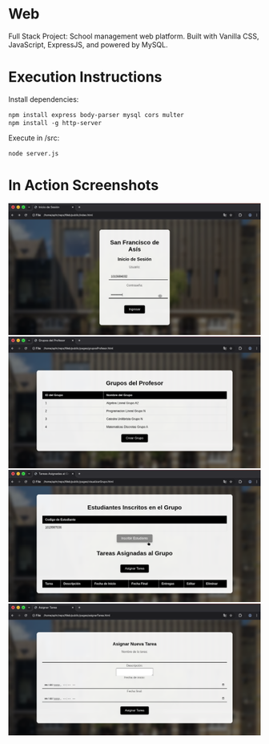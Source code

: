 # Web
Full Stack Project: School management web platform. Built with Vanilla CSS, JavaScript, ExpressJS, and powered by MySQL.

# Execution Instructions

Install dependencies:
```
npm install express body-parser mysql cors multer
npm install -g http-server
```
Execute in /src:
```
node server.js
```

# In Action Screenshots
![Vista 1](assets/1.png)
![Vista 2](assets/2.png)
![Vista 3](assets/3.png)
![Vista 4](assets/4.png)
